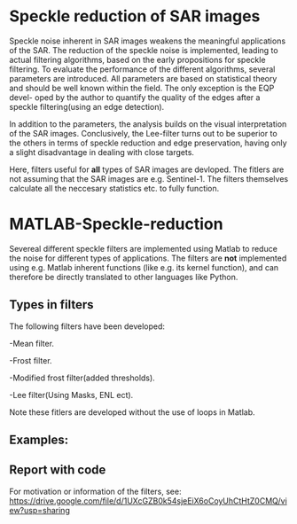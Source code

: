 # Speckle reduction of SAR images
Speckle noise inherent in SAR images weakens the meaningful applications of the SAR.
The reduction of the speckle noise is implemented, leading to actual filtering algorithms, based
on the early propositions for speckle filtering. To evaluate the performance of the different
algorithms, several parameters are introduced. All parameters are based on statistical
theory and should be well known within the field. The only exception is the EQP devel-
oped by the author to quantify the quality of the edges after a speckle filtering(using an edge detection). 

In addition to the parameters, the analysis builds on the visual interpretation of the SAR images. Conclusively, the
Lee-filter turns out to be superior to the others in terms of speckle reduction and edge
preservation, having only a slight disadvantage in dealing with close targets.

Here, filters useful for **all** types of SAR images are devloped. The fitlers are not assuming that the SAR images are e.g. Sentinel-1. The filters themselves calculate all the neccesary statistics etc. to fully function. 


# MATLAB-Speckle-reduction
Severeal different speckle filters are implemented using Matlab to reduce the noise for different types of applications.
The filters are **not** implemented using e.g. Matlab inherent functions (like e.g. its kernel function), and can therefore be directly translated to other languages like Python.

## Types in filters
The following filters have been developed:

-Mean filter.  

-Frost filter. 

-Modified frost filter(added thresholds). 

-Lee filter(Using Masks, ENL ect). 

Note these fitlers are developed without the use of loops in Matlab.


## Examples:



## Report with code

For motivation or information of the filters, see:  
https://drive.google.com/file/d/1UXcGZB0k54sjeEiX6oCoyUhCtHtZ0CMQ/view?usp=sharing
